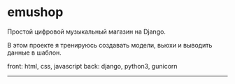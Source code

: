 # emushop
Простой цифровой музыкальный магазин на Django.

В этом проекте я тренируюсь создавать модели, вьюхи и выводить данные в шаблон.

front: html, css, javascript
back: django, python3, gunicorn

---